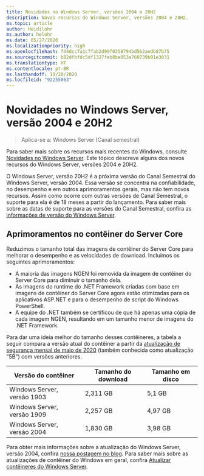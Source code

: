 ```yaml
---
title: Novidades no Windows Server, versões 2004 e 20H2
description: Novos recursos do Windows Server, versões 2004 e 20H2.
ms.topic: article
author: Heidilohr
ms.author: helohr
ms.date: 05/27/2020
ms.localizationpriority: high
ms.openlocfilehash: f44dcc7a1c7fab2d99f0358794bd5b2aedb87b75
ms.sourcegitcommit: b82dfbfdc5df1327feb8be053a760739b01e3031
ms.translationtype: HT
ms.contentlocale: pt-BR
ms.lasthandoff: 10/20/2020
ms.locfileid: "92255863"
---
```

# <a name="whats-new-in-windows-server-version-2004-and-20h2"></a>Novidades no Windows Server, versão 2004 e 20H2

>Aplica-se a: Windows Server (Canal semestral)

Para saber mais sobre os recursos mais recentes do Windows, consulte [Novidades no Windows Server](whats-new-in-windows-server.md). Este tópico descreve alguns dos novos recursos do Windows Server, versões 2004 e 20H2.

O Windows Server, versão 20H2 é a próxima versão do Canal Semestral do Windows Server, versão 2004. Essa versão se concentra na confiabilidade, no desempenho e em outros aprimoramentos gerais, mas não tem novos recursos. Assim como ocorre com outras versões de Canal Semestral, o suporte para ela é de 18 meses a partir do lançamento. Para saber mais sobre as datas de suporte para as versões do Canal Semestral, confira as [informações de versão do Windows Server](windows-server-release-info.md).

## <a name="server-core-container-improvements"></a>Aprimoramentos no contêiner do Server Core

Reduzimos o tamanho total das imagens de contêiner do Server Core para melhorar o desempenho e as velocidades de download. Incluímos os seguintes aprimoramentos:

- A maioria das imagens NGEN foi removida da imagem de contêiner do Server Core para diminuir o tamanho dela.
- As imagens do runtime do .NET Framework criadas com base em imagens de contêiner do Server Core agora estão otimizadas para os aplicativos ASP.NET e para o desempenho de script do Windows PowerShell.
- A equipe do .NET também se certificou de que há apenas uma cópia de cada imagem NGEN, resultando em um tamanho menor de imagens do .NET Framework.

Para dar uma ideia melhor do tamanho desses contêineres, a tabela a seguir compara a versão atual do contêiner a partir da [atualização de segurança mensal de maio de 2020](https://support.microsoft.com/help/4561769/windows-server-containers-for-may-2020) (também conhecida como atualização "5B") com versões anteriores.

| Versão do contêiner | Tamanho do download | Tamanho em disco |
|---|---|---|
| Windows Server, versão 1903 | 2,311 GB | 5,1 GB |
| Windows Server, versão 1909 | 2,257 GB | 4,97 GB |
| Windows Server, versão 2004 | 1,830 GB | 3,98 GB |

Para obter mais informações sobre a atualização do Windows Server, versão 2004, confira [nossa postagem no blog](https://techcommunity.microsoft.com/t5/containers/windows-server-version-2004-now-available/ba-p/1419194). Para saber mais sobre as atualizações de contêiner do Windows em geral, confira [Atualizar contêineres do Windows Server](/virtualization/windowscontainers/deploy-containers/update-containers/).
